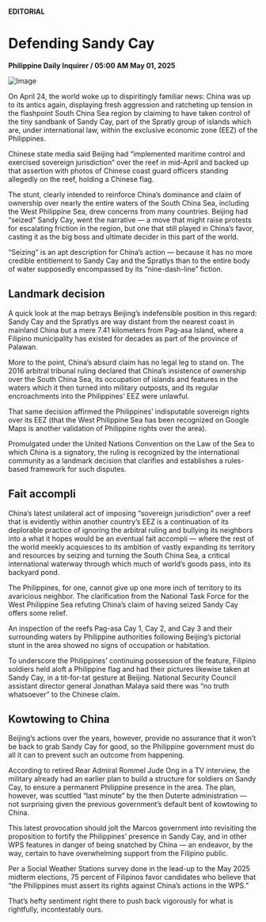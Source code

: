 **EDITORIAL**

# Defending Sandy Cay

****Philippine Daily Inquirer / 05:00 AM May 01, 2025****

![Image](https://raw.githubusercontent.com/github-jl14/scrapy_api/refs/heads/main/images/editorial05012025.png)



On April 24, the world woke up to dispiritingly familiar news: China was up to its antics again, displaying fresh aggression and ratcheting up tension in the flashpoint South China Sea region by claiming to have taken control of the tiny sandbank of Sandy Cay, part of the Spratly group of islands which are, under international law, within the exclusive economic zone (EEZ) of the Philippines.

Chinese state media said Beijing had “implemented maritime control and exercised sovereign jurisdiction” over the reef in mid-April and backed up that assertion with photos of Chinese coast guard officers standing allegedly on the reef, holding a Chinese flag.

The stunt, clearly intended to reinforce China’s dominance and claim of ownership over nearly the entire waters of the South China Sea, including the West Philippine Sea, drew concerns from many countries. Beijing had “seized” Sandy Cay, went the narrative — a move that might raise protests for escalating friction in the region, but one that still played in China’s favor, casting it as the big boss and ultimate decider in this part of the world.

“Seizing” is an apt description for China’s action — because it has no more credible entitlement to Sandy Cay and the Spratlys than to the entire body of water supposedly encompassed by its “nine-dash-line” fiction.

## Landmark decision

A quick look at the map betrays Beijing’s indefensible position in this regard: Sandy Cay and the Spratlys are way distant from the nearest coast in mainland China but a mere 7.41 kilometers from Pag-asa Island, where a Filipino municipality has existed for decades as part of the province of Palawan.

More to the point, China’s absurd claim has no legal leg to stand on. The 2016 arbitral tribunal ruling declared that China’s insistence of ownership over the South China Sea, its occupation of islands and features in the waters which it then turned into military outposts, and its regular encroachments into the Philippines’ EEZ were unlawful.

That same decision affirmed the Philippines’ indisputable sovereign rights over its EEZ (that the West Philippine Sea has been recognized on Google Maps is another validation of Philippine rights over the area).

Promulgated under the United Nations Convention on the Law of the Sea to which China is a signatory, the ruling is recognized by the international community as a landmark decision that clarifies and establishes a rules-based framework for such disputes.

## Fait accompli

China’s latest unilateral act of imposing “sovereign jurisdiction” over a reef that is evidently within another country’s EEZ is a continuation of its deplorable practice of ignoring the arbitral ruling and bullying its neighbors into a what it hopes would be an eventual fait accompli — where the rest of the world meekly acquiesces to its ambition of vastly expanding its territory and resources by seizing and turning the South China Sea, a critical international waterway through which much of world’s goods pass, into its backyard pond.

The Philippines, for one, cannot give up one more inch of territory to its avaricious neighbor. The clarification from the National Task Force for the West Philippine Sea refuting China’s claim of having seized Sandy Cay offers some relief.

An inspection of the reefs Pag-asa Cay 1, Cay 2, and Cay 3 and their surrounding waters by Philippine authorities following Beijing’s pictorial stunt in the area showed no signs of occupation or habitation.

To underscore the Philippines’ continuing possession of the feature, Filipino soldiers held aloft a Philippine flag and had their pictures likewise taken at Sandy Cay, in a tit-for-tat gesture at Beijing. National Security Council assistant director general Jonathan Malaya said there was “no truth whatsoever” to the Chinese claim.

## Kowtowing to China

Beijing’s actions over the years, however, provide no assurance that it won’t be back to grab Sandy Cay for good, so the Philippine government must do all it can to prevent such an outcome from happening.

According to retired Rear Admiral Rommel Jude Ong in a TV interview, the military already had an earlier plan to build a structure for soldiers on Sandy Cay, to ensure a permanent Philippine presence in the area. The plan, however, was scuttled “last minute” by the then Duterte administration — not surprising given the previous government’s default bent of kowtowing to China.

This latest provocation should jolt the Marcos government into revisiting the proposition to fortify the Philippines’ presence in Sandy Cay, and in other WPS features in danger of being snatched by China — an endeavor, by the way, certain to have overwhelming support from the Filipino public.

Per a Social Weather Stations survey done in the lead-up to the May 2025 midterm elections, 75 percent of Filipinos favor candidates who believe that “the Philippines must assert its rights against China’s actions in the WPS.”

That’s hefty sentiment right there to push back vigorously for what is rightfully, incontestably ours.